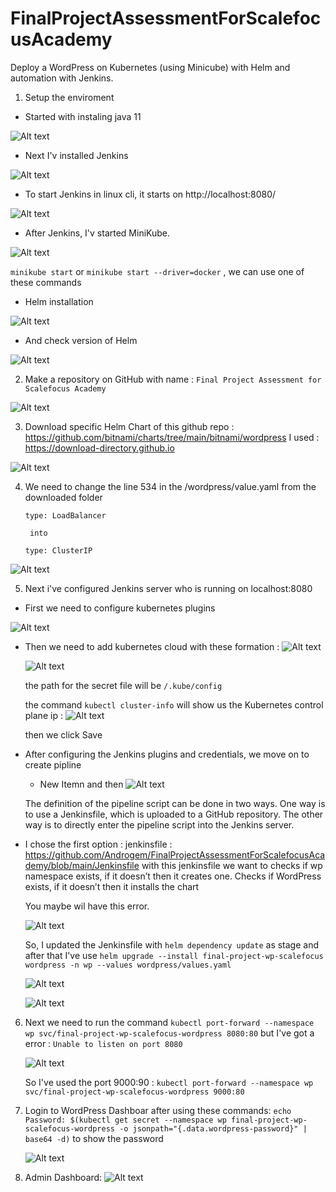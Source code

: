# FinalProjectAssessmentForScalefocusAcademy

Deploy a WordPress on Kubernetes (using Minicube) with Helm and
automation with Jenkins.



1. Setup the enviroment


- Started with instaling java 11

![Alt text](library/java11.png)


- Next I'v installed Jenkins 

![Alt text](library/jenkinsinstall.png)

- To start Jenkins in linux cli, it starts on http://localhost:8080/


![Alt text](library/jenkinsonLocalHost.png)

- After Jenkins, I'v started MiniKube. 

![Alt text](library/minikubeINit.png)

`minikube start` or `minikube start --driver=docker` , we can use one of these commands

- Helm installation 


![Alt text](library/Helminstalation1.jpg)


- And check version of Helm 

![Alt text](library/HelmCheckVer.jpg)


2. Make a repository on GitHub with name : `Final Project Assessment for Scalefocus Academy`

![Alt text](library/repository.png)



3. Download specific Helm Chart of this github repo : https://github.com/bitnami/charts/tree/main/bitnami/wordpress 
I used : https://download-directory.github.io

![Alt text](library/githubZipFolder.png)


4. We need to change the line 534 in the /wordpress/value.yaml from the downloaded folder 

    `type: LoadBalancer`

        into

    `type: ClusterIP` 

![Alt text](library/changeTypeCluster.png)


5. Next i've configured Jenkins server who is running on localhost:8080

- First we need to configure kubernetes plugins 

![Alt text](library/kubernetesplgns.png)

- Then we need to add kubernetes cloud with these formation :
     ![Alt text](c:/Users/Andrej%20Stojanovski/Desktop/FinalProject/kuberneteesCONF1.png)

     ![Alt text](library/JenkinsCredent.png)

     the path for the secret file will be `/.kube/config`

     the command `kubectl cluster-info` will show us the Kubernetes control plane ip :
     ![Alt text](library/clusterInfo.png)

     then we click Save

- After configuring the Jenkins plugins and credentials, we move on to create pipline 

    + New Itemn and then 
    ![Alt text](library/pipeline.png)


    The definition of the pipeline script can be done in two ways. One way is to use a Jenkinsfile, which is uploaded to a GitHub repository. The other way is to directly enter the pipeline script into the Jenkins server.

    
- I chose the first option :
    jenkinsfile : https://github.com/Androgem/FinalProjectAssessmentForScalefocusAcademy/blob/main/Jenkinsfile 
    with this jenkinsfile we want to checks if wp namespace exists, if it doesn’t then it creates one.
    Checks if WordPress exists, if it doesn’t then it installs the chart

    You maybe wil have this error. 

    ![Alt text](library/error%20deploy.png)

    So, I updated the Jenkinsfile with `helm dependency update` as stage and after that I've use `helm upgrade --install final-project-wp-scalefocus wordpress -n wp --values wordpress/values.yaml`  



    ![Alt text](library/finisheddeploy.png)

    ![Alt text](library/deploy2.png)

 6. Next we need to run the command `kubectl port-forward --namespace wp svc/final-project-wp-scalefocus-wordpress 8080:80` 
    but I've got a error : `Unable to listen on port 8080`
    
     ![Alt text](library/kubectlPortFoward.png)

    So I've used the port 9000:90 : `kubectl port-forward --namespace wp svc/final-project-wp-scalefocus-wordpress 9000:80` 


 7. Login to WordPress Dashboar after using these commands: 
    `echo Password: $(kubectl get secret --namespace wp final-project-wp-scalefocus-wordpress -o jsonpath="{.data.wordpress-password}" | base64 -d)` 
    to show the password 
    
    ![Alt text](library/pass.png)


 8. Admin Dashboard:
    ![Alt text](library/adminDashboarWordpres.png)